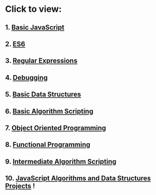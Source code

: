 # Click to view:

## 1. <a href="https://github.com/wetresfall/freeCodeCamp/tree/main/JavaScript_Algorithms_and_Data_Structures/basic-javascript">Basic JavaScript</a>
## 2. <a href="https://github.com/wetresfall/freeCodeCamp/tree/main/JavaScript_Algorithms_and_Data_Structures/es6">ES6</a>
## 3. <a href="https://github.com/wetresfall/freeCodeCamp/tree/main/JavaScript_Algorithms_and_Data_Structures/regular-expressions">Regular Expressions</a>
## 4. <a href="https://github.com/wetresfall/freeCodeCamp/tree/main/JavaScript_Algorithms_and_Data_Structures/debugging">Debugging</a>
## 5. <a href="https://github.com/wetresfall/freeCodeCamp/tree/main/JavaScript_Algorithms_and_Data_Structures/basic-data-structures">Basic Data Structures</a>
## 6. <a href="https://github.com/wetresfall/freeCodeCamp/tree/main/JavaScript_Algorithms_and_Data_Structures/basic-algorithm-scripting">Basic Algorithm Scripting</a>
## 7. <a href="https://github.com/wetresfall/freeCodeCamp/tree/main/JavaScript_Algorithms_and_Data_Structures/object-oriented-programming">Object Oriented Programming</a>
## 8. <a href="https://github.com/wetresfall/freeCodeCamp/tree/main/JavaScript_Algorithms_and_Data_Structures/functional-programming">Functional Programming</a>
## 9. <a href="https://github.com/wetresfall/freeCodeCamp/tree/main/JavaScript_Algorithms_and_Data_Structures/intermediate-algorithm-scripting">Intermediate Algorithm Scripting</a>
## 10. <a href="">JavaScript Algorithms and Data Structures Projects</a> !

